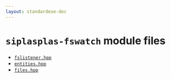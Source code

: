 ```yaml
---
layout: standardese-doc
---
```



# `siplasplas-fswatch` module files


 - [`fslistener.hpp`]({{site.url}}{{site.baseurl}}/doc/standardese/feature__slash__type-erasure/siplasplas-fswatch/fslistener.html)
 - [`entities.hpp`]({{site.url}}{{site.baseurl}}/doc/standardese/feature__slash__type-erasure/siplasplas-fswatch/entities.html)
 - [`files.hpp`]({{site.url}}{{site.baseurl}}/doc/standardese/feature__slash__type-erasure/siplasplas-fswatch/files.html)